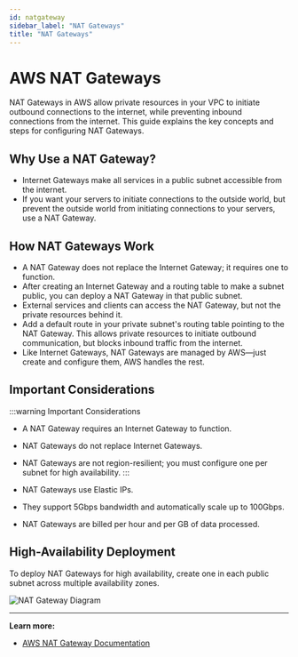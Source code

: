 ```yaml
---
id: natgateway
sidebar_label: "NAT Gateways"
title: "NAT Gateways"
---
```


# AWS NAT Gateways

NAT Gateways in AWS allow private resources in your VPC to initiate outbound connections to the internet, while preventing inbound connections from the internet. This guide explains the key concepts and steps for configuring NAT Gateways.

## Why Use a NAT Gateway?
- Internet Gateways make all services in a public subnet accessible from the internet.
- If you want your servers to initiate connections to the outside world, but prevent the outside world from initiating connections to your servers, use a NAT Gateway.

## How NAT Gateways Work
- A NAT Gateway does not replace the Internet Gateway; it requires one to function.
- After creating an Internet Gateway and a routing table to make a subnet public, you can deploy a NAT Gateway in that public subnet.
- External services and clients can access the NAT Gateway, but not the private resources behind it.
- Add a default route in your private subnet's routing table pointing to the NAT Gateway. This allows private resources to initiate outbound communication, but blocks inbound traffic from the internet.
- Like Internet Gateways, NAT Gateways are managed by AWS—just create and configure them, AWS handles the rest.

## Important Considerations

:::warning Important Considerations
- A NAT Gateway requires an Internet Gateway to function.
- NAT Gateways do not replace Internet Gateways.
- NAT Gateways are not region-resilient; you must configure one per subnet for high availability.
:::

- NAT Gateways use Elastic IPs.
- They support 5Gbps bandwidth and automatically scale up to 100Gbps.
- NAT Gateways are billed per hour and per GB of data processed.

## High-Availability Deployment

To deploy NAT Gateways for high availability, create one in each public subnet across multiple availability zones.

![NAT Gateway Diagram](/img/cloud/aws/vpc/VPC_01-NAT.svg)

---

**Learn more:**
- [AWS NAT Gateway Documentation](https://docs.aws.amazon.com/vpc/latest/userguide/vpc-nat-gateway.html)